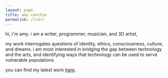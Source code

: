 ```yaml
---
layout: page
title: amy conchie
permalink: /tldr/
---
```


hi, i'm amy. i am a writer, programmer, musician, and 3D artist,

my work interrogates questions of identity, ethics, consciousness, culture, and dreams. i am most interested in bridging the gap between technology and the arts, and identifying ways that technology can be used to serve vulnerable populations.

you can find my latest work [here](projects.md).
